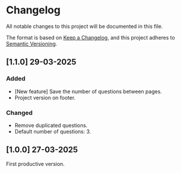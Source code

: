 # Changelog

All notable changes to this project will be documented in this file.

The format is based on [Keep a Changelog](https://keepachangelog.com/en/1.1.0/),
and this project adheres to [Semantic Versioning](https://semver.org/spec/v2.0.0.html).

## [1.1.0] 29-03-2025

### Added

- [New feature] Save the number of questions between pages.
- Project version on footer.

### Changed

- Remove duplicated questions.
- Default number of questions: 3.

## [1.0.0] 27-03-2025

First productive version.
